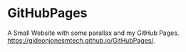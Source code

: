 # GitHubPages
A Small Website with some parallax and my GitHub Pages.
https://gideonjonesmtech.github.io/GitHubPages/.
